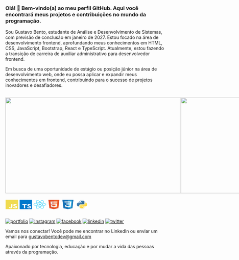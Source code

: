 ### Olá! 👋 Bem-vindo(a) ao meu perfil GitHub. Aqui você encontrará meus projetos e contribuições no mundo da programação.

Sou Gustavo Bento, estudante de Análise e Desenvolvimento de Sistemas, com previsão de conclusão em janeiro de 2027. Estou focado na área de desenvolvimento frontend, aprofundando meus conhecimentos em HTML, CSS, JavaScript, Bootstrap, React e TypeScript. Atualmente, estou fazendo a transição de carreira de auxiliar administrativo para desenvolvedor frontend.

Em busca de uma oportunidade de estágio ou posição júnior na área de desenvolvimento web, onde eu possa aplicar e expandir meus conhecimentos em frontend, contribuindo para o sucesso de projetos inovadores e desafiadores.

##

<div style="display: flex; flex-direction: row; align-items: stretch;">
  <a href="https://github.com/GustavoBento/github-readme-stats#gh-dark-mode-only">
    <img src="https://github-readme-stats.vercel.app/api?username=GustavoBento&show_icons=true&theme=dark&card_width=530#gh-dark-mode-only" style="width: 550px; height: 300px;">
  </a>
  <a href="https://github.com/GustavoBento/github-readme-stats">
    <img src="https://github-readme-stats.vercel.app/api/top-langs/?username=GustavoBento&layout=donut&theme=dark&card_width=320#gh-dark-mode-only" style="width: 350px; height: 300px;">
  </a>
</div>

<div style="display: inline_block"><br>
  <img align="center" alt="Gustavo-Js" height="30" width="40" src="https://raw.githubusercontent.com/devicons/devicon/master/icons/javascript/javascript-plain.svg">
  <img align="center" alt="Gustavo-Ts" height="30" width="40" src="https://raw.githubusercontent.com/devicons/devicon/master/icons/typescript/typescript-plain.svg">
  <img align="center" alt="Gustavo-React" height="30" width="40" src="https://raw.githubusercontent.com/devicons/devicon/master/icons/react/react-original.svg">
  <img align="center" alt="Gustavo-HTML" height="30" width="40" src="https://raw.githubusercontent.com/devicons/devicon/master/icons/html5/html5-original.svg">
  <img align="center" alt="Gustavo-CSS" height="30" width="40" src="https://raw.githubusercontent.com/devicons/devicon/master/icons/css3/css3-original.svg">
  <img align="center" alt="Gustavo-Python" height="30" width="40" src="https://raw.githubusercontent.com/devicons/devicon/master/icons/python/python-original.svg">
</div>

##

[![portfolio](https://img.shields.io/website?label=gustavo.portfolio&style=for-the-badge&url=https://gustavobento.github.io/portfolio/)](https://gustavobento-dev.com.br/)
[![instagram](https://img.shields.io/badge/Instagram-E4405F?style=for-the-badge&logo=instagram&logoColor=white)](https://www.instagram.com/gustavobentto_/)
[![facebook](https://img.shields.io/badge/Facebook-1877F2?style=for-the-badge&logo=facebook&logoColor=white)](https://www.facebook.com/gustavo.bento.16/)
[![linkedin](https://img.shields.io/badge/LinkedIn-0077B5?style=for-the-badge&logo=linkedin&logoColor=white)](https://www.linkedin.com/in/gustavo-bento/)
[![twitter](https://img.shields.io/badge/Twitter-1DA1F2?style=for-the-badge&logo=twitter&logoColor=white)](https://twitter.com/gustavobentoo)



Vamos nos conectar! Você pode me encontrar no LinkedIn ou enviar um email para gustavobentodev@gmail.com



Apaixonado por tecnologia, educação e por mudar a vida das pessoas através da programação.

